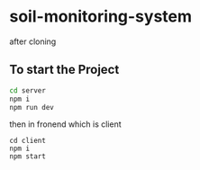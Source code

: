# soil-monitoring-system

after cloning

## To start the Project 

``` bash
cd server
npm i
npm run dev
```

then in fronend which is client

```
cd client
npm i
npm start
```
